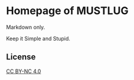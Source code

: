 # Homepage of MUSTLUG
Markdown only.

Keep it Simple and Stupid.

## License
[CC BY-NC 4.0](https://creativecommons.org/licenses/by-nc/4.0/ "Attribution-NonCommercial 4.0 International")
